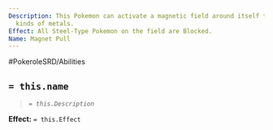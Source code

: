 ```yaml
---
Description: This Pokemon can activate a magnetic field around itself to attract all
  kinds of metals.
Effect: All Steel-Type Pokemon on the field are Blocked.
Name: Magnet Pull
---
```


#PokeroleSRD/Abilities

## `= this.name`

> *`= this.Description`*

**Effect:** `= this.Effect`
